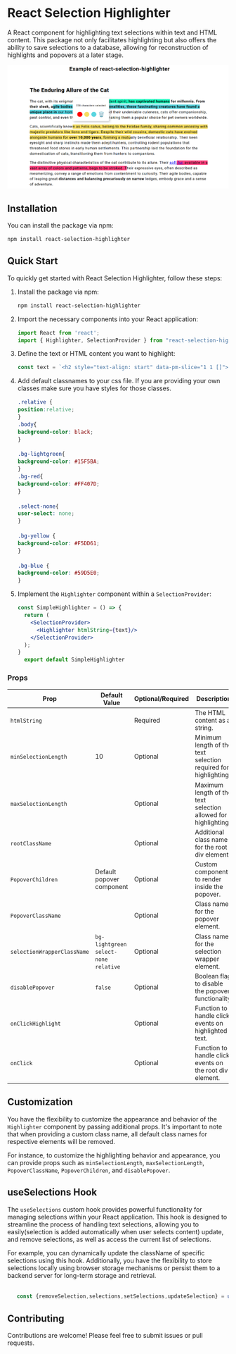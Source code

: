 # React Selection Highlighter

A React component for highlighting text selections within text and HTML content. This package not only facilitates highlighting but also offers the ability to save selections to a database, allowing for reconstruction of highlights and popovers at a later stage.

<div align="center">
        <a href="#" title="React Selection Highlighter">
            <img src="https://raw.githubusercontent.com/amrit260/react-selection-highlighter/main/demo.png" alt="demo" />
        </a>
</div>



## Installation

You can install the package via npm:

```bash
npm install react-selection-highlighter
```



## Quick Start

To quickly get started with React Selection Highlighter, follow these steps:

1. Install the package via npm:

    ```bash
    npm install react-selection-highlighter
    ```

2. Import the necessary components into your React application:

    ```jsx
    import React from 'react';
    import { Highlighter, SelectionProvider } from "react-selection-highlighter";
    ```

3. Define the text or HTML content you want to highlight:

    ```jsx
    const text = `<h2 style="text-align: start" data-pm-slice="1 1 []"><strong>The Enduring Allure of the Cat</strong></h2><p style="text-align: start">The cat, with its enigmatic gaze and independent spirit, <strong>has captivated humans for millennia. From their sleek, agile bodies to their playful personalities, these fascinating creatures have found a unique place in</strong> our homes and hearts. Beyond their undeniable cuteness, cats offer companionship, pest control, and even therapeutic benefits, making them a popular choice for pet owners worldwide.</p><p style="text-align: start">Cats, scientifically known as Felis catus, belong to the Felidae family, sharing common ancestry with majestic predators like lions and tigers. Despite their wild cousins, domestic cats have evolved alongside humans for <strong>over 10,000 years</strong>, forming a mutually beneficial relationship. Their keen eyesight and sharp instincts made them adept hunters, controlling rodent populations that threatened food stores in early human settlements. This partnership laid the foundation for the domestication of cats, transitioning them from hunters to companions.</p><p style="text-align: start">The distinctive physical characteristics of the cat contribute to its allure. Their <a target="_blank" rel="noopener noreferrer nofollow" href="https://en.wikipedia.org/wiki/Cat">soft fur,</a> available in a vast array of colors and patterns, begs to be stroked. Their expressive eyes, often described as mesmerizing, convey a range of emotions from contentment to curiosity. Their agile bodies, capable of leaping great <strong>distances and balancing precariously on narrow</strong> ledges, embody grace and a sense of adventure.</p>`;
    ```

4. Add default classnames to your css file. If you are providing your own classes make sure you have styles for those classes.
    ```css
    .relative {
    position:relative;
    }
    .body{
    background-color: black;
    } 
  
    .bg-lightgreen{
    background-color: #15F5BA;
    }
    .bg-red{
    background-color: #FF407D;
    }
  
    .select-none{
    user-select: none;
    }
  
    .bg-yellow {
    background-color: #F5DD61;
    }
  
    .bg-blue {
    background-color: #59D5E0;
    }
    ```

5. Implement the `Highlighter` component within a `SelectionProvider`:

    ```jsx
    const SimpleHighlighter = () => {
      return (
        <SelectionProvider>
          <Highlighter htmlString={text}/>
        </SelectionProvider>
      );
    }
      export default SimpleHighlighter
    ```



### Props

| Prop                       | Default Value       | Optional/Required | Description                                                                                                                |
|----------------------------|---------------------|-------------------|----------------------------------------------------------------------------------------------------------------------------|
| `htmlString`               |                     | Required          | The HTML content as a string.                                                                                              |
| `minSelectionLength`       | 10 | Optional          | Minimum length of the text selection required for highlighting.                 |
| `maxSelectionLength`       |                     | Optional          | Maximum length of the text selection allowed for highlighting.                                                             |
| `rootClassName`            |                     | Optional          | Additional class name for the root div element.                                                                             |
| `PopoverChildren`          |         Default popover component            | Optional          | Custom component to render inside the popover.                                                                             |
| `PopoverClassName`         |                     | Optional          | Class name for the popover element.                                                                                         |
| `selectionWrapperClassName`|         `bg-lightgreen select-none relative`            | Optional          | Class name for the selection wrapper element.                                                                               |
| `disablePopover`           | `false`             | Optional          | Boolean flag to disable the popover functionality.                                                                          |
| `onClickHighlight`         |                     | Optional          | Function to handle click events on highlighted text.                                                                        |
| `onClick`                  |                     | Optional          | Function to handle click events on the root div element.                                                                    |





## Customization

You have the flexibility to customize the appearance and behavior of the `Highlighter` component by passing additional props. It's important to note that when providing a custom class name, all default class names for respective elements will be removed.

For instance, to customize the highlighting behavior and appearance, you can provide props such as `minSelectionLength`, `maxSelectionLength`, `PopoverClassName`, `PopoverChildren`, and `disablePopover`.


## useSelections Hook

The `useSelections` custom hook provides powerful functionality for managing selections within your React application. This hook is designed to streamline the process of handling text selections, allowing you to easily(selection is added automatically when user selects content) update, and remove selections,  as well as access the current list of selections.

For example, you can dynamically update the className of specific selections using this hook. Additionally, you have the flexibility to store selections locally using browser storage mechanisms or persist them to a backend server for long-term storage and retrieval.

```js 

   const {removeSelection,selections,setSelections,updateSelection} = useSelections()

```




## Contributing

Contributions are welcome! Please feel free to submit issues or pull requests.

